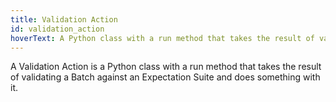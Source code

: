```yaml
---
title: Validation Action 
id: validation_action 
hoverText: A Python class with a run method that takes the result of validating a Batch against an Expectation Suite and does something with it
---
```


A Validation Action is a Python class with a run method that takes the result of validating a Batch against an Expectation Suite and does something with it.